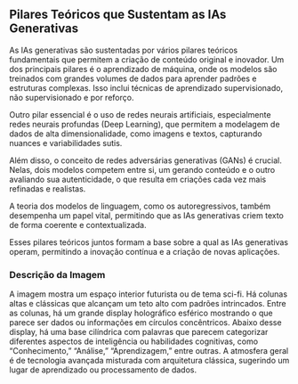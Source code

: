 ## Pilares Teóricos que Sustentam as IAs Generativas
As IAs generativas são sustentadas por vários pilares teóricos fundamentais que permitem a criação de conteúdo original e inovador. Um dos principais pilares é o aprendizado de máquina, onde os modelos são treinados com grandes volumes de dados para aprender padrões e estruturas complexas. Isso inclui técnicas de aprendizado supervisionado, não supervisionado e por reforço.

Outro pilar essencial é o uso de redes neurais artificiais, especialmente redes neurais profundas (Deep Learning), que permitem a modelagem de dados de alta dimensionalidade, como imagens e textos, capturando nuances e variabilidades sutis.

Além disso, o conceito de redes adversárias generativas (GANs) é crucial. Nelas, dois modelos competem entre si, um gerando conteúdo e o outro avaliando sua autenticidade, o que resulta em criações cada vez mais refinadas e realistas.

A teoria dos modelos de linguagem, como os autoregressivos, também desempenha um papel vital, permitindo que as IAs generativas criem texto de forma coerente e contextualizada.

Esses pilares teóricos juntos formam a base sobre a qual as IAs generativas operam, permitindo a inovação contínua e a criação de novas aplicações.

### Descrição da Imagem
A imagem mostra um espaço interior futurista ou de tema sci-fi. Há colunas altas e clássicas que alcançam um teto alto com padrões intrincados. Entre as colunas, há um grande display holográfico esférico mostrando o que parece ser dados ou informações em círculos concêntricos. Abaixo desse display, há uma base cilíndrica com palavras que parecem categorizar diferentes aspectos de inteligência ou habilidades cognitivas, como “Conhecimento,” “Análise,” “Aprendizagem,” entre outras. A atmosfera geral é de tecnologia avançada misturada com arquitetura clássica, sugerindo um lugar de aprendizado ou processamento de dados.
